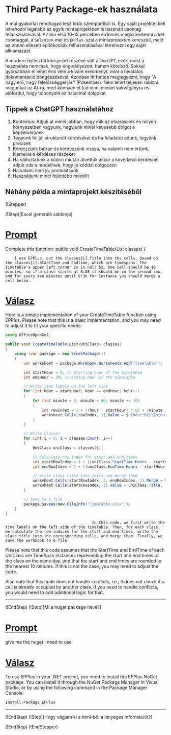 # Third Party Package-ek használata

A mai gyakorlat rendhagyó lesz több szempontból is. Egy saját projektet kell létrehozni legalább az egyik mintaprojektben is használt csomag felhasználásával. Az óra első 10-15 percében érdemes megismerkedni a két csomaggal, a `Selenium`-mal és `EPPlus`-szal a mintaprojekten keresztül, majd az onnan ellesett építőkockák felhasználásával létrehozni egy saját alklamazást.

A modern fejlesztői környezet részévé vált a `ChatGPT`, ezért most a használata nemcsak, hogy engedélyezett, hanem kötelező. Sokkal gyorsabban el lehet érni vele a kívánt eredményt, mint a hivatalos dokumentáció böngészésével. Azonban itt fontos megjegyezni, hogy "A nagy erő, nagy felelősséggel jár." (Pókember). Nem lehet teljesen rábízni magunkat az AI-ra, mert könnyen el tud vinni minket vakvágányra és előfordul, hogy túlbonyolít és halucinál dolgokat.

## Tippek a ChatGPT használatához
1. Kontextus: Adjuk át minél jobban, hogy mik az elvárásaink és milyen környezetben vagyunk, hagyjunk minél kevesebb dolgot a képzelőerőnek
2. Tegyünk fel jól strukturált kérdéseket és ha feladatot adunk, legyünk precízek
3. Kérdezzünk bátran és kérdezzünk vissza, ha valamit nem értünk, kiemelve a kérdéses részeket
4. Ha változtatunk a kódon miután átvettük akkor a következő kérdésnél adjuk oda a modellnek, hogy jó kóddal dolgozzon
5. Ha valami nem jó, pontosítsunk
6. Használjunk minél fejlettebb modellt

## Néhány példa a mintaprojekt készítéséből
(!Stepper)

(!Step)[Excel generáló sablonja]
# [Prompt](#tab/focus)
Complete this function: public void CreateTimeTable(List<UniClass> classes)
        {

        } use EPPlus, put the classes[i].Title into the cells, based on the classes[i].StartTime and Endtime, which are timespans. The timetable's upper left corner is in cell b2. One cell should be 10 minutes, so if a class starts at 8:00 it should be in the second row, and for every ten minutes until 9:30 for instance you should merge a cell below.
# [Válasz](#tab/entire)
  Here is a simple implementation of your CreateTimeTable function using EPPlus. Please note that this is a basic implementation, and you may need to adjust it to fit your specific needs:
```csharp
using OfficeOpenXml;

public void CreateTimeTable(List<UniClass> classes)
{
    using (var package = new ExcelPackage())
    {
        var worksheet = package.Workbook.Worksheets.Add("TimeTable");

        int startHour = 8; // Starting hour of the timetable
        int endHour = 20; // Ending hour of the timetable

        // Write time labels on the left side
        for (int hour = startHour; hour <= endHour; hour++)
        {
            for (int minute = 0; minute < 60; minute += 10)
            {
                int rowIndex = 1 + ((hour - startHour) * 6) + (minute / 10);
                worksheet.Cells[rowIndex, 1].Value = $"{hour:D2}:{minute:D2}";
            }
        }

        // Write classes
        for (int i = 0; i < classes.Count; i++)
        {
            UniClass uniClass = classes[i];

            // Calculate row index for start and end times
            int startRowIndex = 1 + ((uniClass.StartTime.Hours - startHour) * 6) + (uniClass.StartTime.Minutes / 10);
            int endRowIndex = 1 + ((uniClass.EndTime.Hours - startHour) * 6) + (uniClass.EndTime.Minutes / 10);

            // Write class title into cells and merge them
            worksheet.Cells[startRowIndex, 2, endRowIndex, 2].Merge = true;
            worksheet.Cells[startRowIndex, 2].Value = uniClass.Title;
        }

        // Save to a file
        package.SaveAs(new FileInfo("TimeTable.xlsx"));
    }
}
```
                                          In this code, we first write the time labels on the left side of the timetable. Then, for each class, we calculate the row indices for the start and end times, write the class title into the corresponding cells, and merge them. Finally, we save the workbook to a file.

Please note that this code assumes that the StartTime and EndTime of each UniClass are TimeSpan instances representing the start and end times of the class on the same day, and that the start and end times are rounded to the nearest 10 minutes. If this is not the case, you may need to adjust the code.

Also note that this code does not handle conflicts, i.e., it does not check if a cell is already occupied by another class. If you need to handle conflicts, you would need to add additional logic for that.
***
(!EndStep)
(!Step)[Mi a nuget package neve?]
# [Prompt](#tab/focus)
give me the nuget I need to use
# [Válasz](#tab/entire)
To use EPPlus in your .NET project, you need to install the EPPlus NuGet package. You can install it through the NuGet Package Manager in Visual Studio, or by using the following command in the Package Manager Console:
```bash
Install-Package EPPlus
```
***
(!EndStep)
(!Step)[Hogy vágjam ki a html-ből a lényeges információt?]
                                          
(!EndStep)
(!EndStepper)

